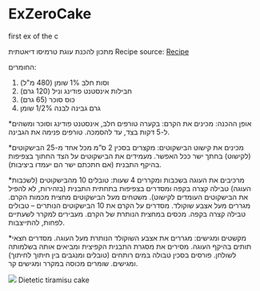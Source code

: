 # ExZeroCake
first ex of the c

מתכון להכנת עוגת טרמיסו דיאטתית
Recipe source: [Recipe](http://www.carine.co.il/page_3254?bsp=14694)

החומרים:
1. וסות חלב 1% שומן  (480 מ"ל)
2.  חבילות אינסטנט פודינג וניל (120 גרם)
3.  כוס סוכר (65 גרם)
4.  גרם גבינה לבנה 1/2% שומן

*אופן ההכנה:
מכינים את הקרם:
בקערה טורפים חלב, אינסטנט פודינג וסוכר ומשהים ל-5 דקות בצד, עד להסמכה. טורפים פנימה את הגבינה.

*מכינים את קישוט הבישקוטים: 
מקצרים בסכין 2 ס”מ מכל אחד מ-25 הבישקוטים (לקישוט) בחתך ישר ככל האפשר. מעמידים את הבישקוטים על הצד החתוך בצפיפות בהיקף התבנית (אם חתכתם ישר הם יעמדו ביציבות).

*מרכיבים את העוגה בשכבות ומקררים 4 שעות:
טובלים 10 מהבישקוטים (לשכבות העוגה) טבילה קצרה בקפה ומסדרים בצפיפות בתחתית התבנית (בזהירות, לא להפיל את הבישקוטים העומדים לקישוט). משטחים מעל הבישקוטים מחצית מכמות הקרם. מגררים מעל אצבע שוקולד. מסדרים על הקרם את 10 הבישקוטים הנותרים – טבולים טבילה קצרה בקפה. מכסים במחצית הנותרת של הקרם. מעבירים למקרר לשעתיים לפחות, להתייצבות.

*מקשטים ומגישים:
מגררים את אצבע השוקולד הנותרת מעל העוגה. מסדרים חצאי תותים בהיקף העוגה. מסירים את מסגרת התבנית הקפיצית ומביאים אותה בשלמותה לשולחן. פורסים בסכין טבולה במים רותחים (טובלים ומנגבים בין חיתוך לחיתוך) ומגישים. שומרים מכוסה במקרר ומגישים קר.

![](http://www.carine.co.il/Media/Image/diey%20tir.jpg) Dietetic tiramisu cake
